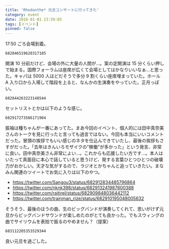 ```yaml
---
title: 'Rhodanthe* 元旦コンサートに行ってきた'
category: event
date: 2016-01-01 23:59:03
tags: [イベント]
pinned: false
---
```


17:50 ごろ会場到着。

```twitter
682846519620317185
```

開演 10 分前だけど、会場の外に大量の人間が...。案の定開演は 15 分くらい押しで始まる。国際フォーラムは座席が広くて会場としてはかなりいいなぁ...と思った。キャパは 5000 人ほどだそうで多分 9 割くらい座席埋まっていた。ホール A 入り口から入場して階段を上ると、なんかの生演奏をやっていた。正月っぽい。

```twitter
682844263223148544
```

セットリストとかは以下のような感じ。

```twitter
682917273586171904
```

振袖は種ちゃんが一番にあってた。まあ今回のイベント、個人的には田中真奈美さんのトークを見に行ったと言っても過言ではない。今回も本当にいいコメントだった。冒頭の挨拶でもいい感じのネタを仕込んできていたし、最後の挨拶もさすがだった。「去年はきんいろモザイクの"稼働"が多かった」という発言、非常に良い。田中真奈美さん非常によい...。これからも応援したい方です...。本人はいたって真面目に本心で話していると思うけど、発する言葉ひとつひとつの破壊力がおかしい。天才な気がするので、ラジオとかちゃんと追っていきたい。まなみん関連のツイートでお気に入りは以下のやつ。

- https://twitter.com/Sangou3/status/682912834485796864
- https://twitter.com/nknk398/status/682913241987600388
- https://twitter.com/raitirel/status/682909848036442112
- https://twitter.com/trainman_rize/status/682910195048005632

そうそう、最後のほうの曲、生のビッグバンドが演奏してくれて、思いがけず元旦からビッグバンドサウンドが楽しめたのがとても良かった。でもスウィングの曲でサイリウムを表拍で振るのやめません？（提案）

```twitter
683112205353529344
```

良い元旦を過ごした。
